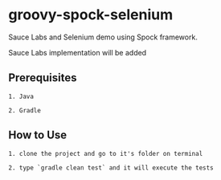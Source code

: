 # groovy-spock-selenium
Sauce Labs and Selenium demo using Spock framework.

Sauce Labs implementation will be added

## Prerequisites
```
1. Java

2. Gradle
```

## How to Use 
```text
1. clone the project and go to it's folder on terminal

2. type `gradle clean test` and it will execute the tests
```